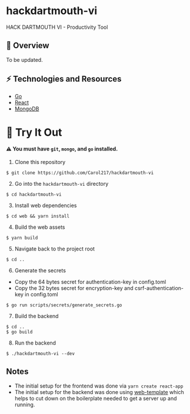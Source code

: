 # hackdartmouth-vi
HACK DARTMOUTH VI - Productivity Tool

## :pencil: Overview

To be updated.

## :zap: Technologies and Resources
- [Go](https://golang.org/)
- [React](https://reactjs.org/)
- [MongoDB](https://www.mongodb.com/)

# :balloon: Try It Out
#### :warning: You must have `git`, `mongo`, and `go` installed.

1. Clone this repository

```
$ git clone https://github.com/Carol217/hackdartmouth-vi
```

2. Go into the `hackdartmouth-vi` directory

```
$ cd hackdartmouth-vi
```

3. Install web dependencies

```
$ cd web && yarn install
```

4. Build the web assets

```
$ yarn build
```

5. Navigate back to the project root

```
$ cd ..
```

6. Generate the secrets

- Copy the 64 bytes secret for authentication-key in config.toml
- Copy the 32 bytes secret for encryption-key and csrf-authentication-key in config.toml

```
$ go run scripts/secrets/generate_secrets.go
```

7. Build the backend

```
$ cd ..
$ go build
```

8. Run the backend

```
$ ./hackdartmouth-vi --dev
```

## Notes
- The initial setup for the frontend was done via `yarn create react-app`
- The initial setup for the backend was done using [web-template](https://github.com/PGo-Projects/web-template) which helps to cut down
  on the boilerplate needed to get a server up and running.
